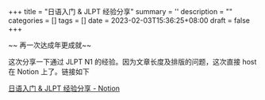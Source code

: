 
+++
title = "日语入门 & JLPT 经验分享"
summary = ''
description = ""
categories = []
tags = []
date = 2023-02-03T15:36:25+08:00
draft = false
+++

~~ 再一次达成年更成就~~

这次分享一下通过 JLPT N1 的经验。因为文章长度及排版的问题，这次直接 host 在 Notion 上了。链接如下


[日语入门 & JLPT 经验分享 - Notion](https://dreamfever.notion.site/JLPT-5864bd1414e24c5bb3c82422d9760080)
    